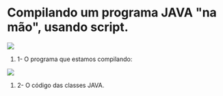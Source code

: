 

# Compilando um programa JAVA "na mão", usando script.

![](https://lh3.googleusercontent.com/-5f5vVAeuWRA/VB-NKTBQK6I/AAAAAAAAB2o/ppniM_UzrOQ/w390-h551-no/Exercicios.jpg)

1. 1- O programa que estamos compilando:

![](https://lh5.googleusercontent.com/-sz-mh1fHz-U/VB-RmvJhQFI/AAAAAAAAB3A/FXHD6s8Pz2w/w390-h551-no/classes.jpg)


1. 2- O código das classes JAVA.


